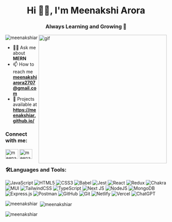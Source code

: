 <h1 align="center">Hi 👋🏻, I'm Meenakshi Arora</h1>
<h3 align="center">Always Learning and Growing 🚀</h3>
<img align="right" alt="gif" width="400" src="https://media.giphy.com/media/L1R1tvI9svkIWwpVYr/giphy.gif" />

<p align="left"> <img src="https://komarev.com/ghpvc/?username=meenakshiar&label=Profile%20views&color=0e75b6&style=flat" alt="meenakshiar" /> </p>

- 👩‍💻 Ask me about **MERN**
- 📫 How to reach me **meenakshiarora2707@gmail.com**
- 👾 Projects available at **https://meenakshiar.github.io/**

<h3 align="left">Connect with me:</h3>
<p align="left">
<a href="https://www.linkedin.com/in/meenakshi-arora-106683217/" target="blank"><img align="center" src="https://raw.githubusercontent.com/rahuldkjain/github-profile-readme-generator/master/src/images/icons/Social/linked-in-alt.svg" alt="meenakshi arora" height="30" width="40" /></a>
<a href="https://instagram.com/meenakshi__arora_" target="blank"><img align="center" src="https://raw.githubusercontent.com/rahuldkjain/github-profile-readme-generator/master/src/images/icons/Social/instagram.svg" alt="meenakshi__arora_" height="30" width="40" /></a>
</p>

<h3 align="left">🛠Languages and Tools:</h3>

![JavaScript](https://img.shields.io/badge/javascript-%23323330.svg?style=for-the-badge&logo=javascript&logoColor=%23F7DF1E)
![HTML5](https://img.shields.io/badge/html5-%23E34F26.svg?style=for-the-badge&logo=html5&logoColor=white)
![CSS3](https://img.shields.io/badge/css3-%231572B6.svg?style=for-the-badge&logo=css3&logoColor=white)
![Babel](https://img.shields.io/badge/Babel-F9DC3e?style=for-the-badge&logo=babel&logoColor=black)
![Jest](https://img.shields.io/badge/-jest-%23C21325?style=for-the-badge&logo=jest&logoColor=white)
![React](https://img.shields.io/badge/react-%2320232a.svg?style=for-the-badge&logo=react&logoColor=%2361DAFB)
![Redux](https://img.shields.io/badge/redux-%23593d88.svg?style=for-the-badge&logo=redux&logoColor=white)
![Chakra](https://img.shields.io/badge/chakra-%234ED1C5.svg?style=for-the-badge&logo=chakraui&logoColor=white)
![MUI](https://img.shields.io/badge/MUI-%230081CB.svg?style=for-the-badge&logo=mui&logoColor=white)
![TailwindCSS](https://img.shields.io/badge/tailwindcss-%2338B2AC.svg?style=for-the-badge&logo=tailwind-css&logoColor=white)
![TypeScript](https://img.shields.io/badge/typescript-%23007ACC.svg?style=for-the-badge&logo=typescript&logoColor=white)
![Next JS](https://img.shields.io/badge/Next-black?style=for-the-badge&logo=next.js&logoColor=white)
![NodeJS](https://img.shields.io/badge/node.js-6DA55F?style=for-the-badge&logo=node.js&logoColor=white)
![MongoDB](https://img.shields.io/badge/MongoDB-%234ea94b.svg?style=for-the-badge&logo=mongodb&logoColor=white)
![Express.js](https://img.shields.io/badge/express.js-%23404d59.svg?style=for-the-badge&logo=express&logoColor=%2361DAFB)
![Postman](https://img.shields.io/badge/Postman-FF6C37?style=for-the-badge&logo=postman&logoColor=white)
![GitHub](https://img.shields.io/badge/github-%23121011.svg?style=for-the-badge&logo=github&logoColor=white)
![Git](https://img.shields.io/badge/git-%23F05033.svg?style=for-the-badge&logo=git&logoColor=white)
![Netlify](https://img.shields.io/badge/netlify-%23000000.svg?style=for-the-badge&logo=netlify&logoColor=#00C7B7)
![Vercel](https://img.shields.io/badge/vercel-%23000000.svg?style=for-the-badge&logo=vercel&logoColor=white)
![ChatGPT](https://img.shields.io/badge/chatGPT-74aa9c?style=for-the-badge&logo=openai&logoColor=white)

<p><img align="left" src="https://github-readme-stats.vercel.app/api/top-langs?username=meenakshiar&show_icons=true&locale=en&layout=compact" alt="meenakshiar" /></p>

<p>&nbsp;<img align="center" src="https://github-readme-stats.vercel.app/api?username=meenakshiar&show_icons=true&locale=en" alt="meenakshiar" /></p>

<p><img align="center" src="https://github-readme-streak-stats.herokuapp.com/?user=meenakshiar&" alt="meenakshiar" /></p>
